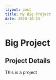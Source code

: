 ```yaml
---
layout: post
title: My Big Project
date: 2020-10-23
---
```


# Big Project

## Project Details
This is a project
